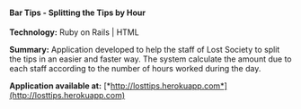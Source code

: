 #### Bar Tips - Splitting the Tips by Hour

<strong>Technology:</strong> Ruby on Rails | HTML 

<strong>Summary:</strong> Application developed to help the staff of Lost Society to split the tips in an easier and faster way. The system calculate the amount due to each staff according to the number of hours worked during the day.
 
<strong>Application available at:</strong> [*http://losttips.herokuapp.com*](http://losttips.herokuapp.com)

